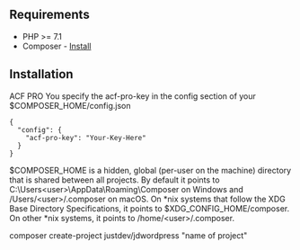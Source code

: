 ## Requirements

- PHP >= 7.1
- Composer - [Install](https://getcomposer.org/doc/00-intro.md#installation-linux-unix-osx)

## Installation
ACF PRO 
You specify the acf-pro-key in the config section of your $COMPOSER_HOME/config.json
```
{
  "config": {
    "acf-pro-key": "Your-Key-Here"
  }
}
```

$COMPOSER_HOME is a hidden, global (per-user on the machine) directory that is shared between all projects. By default it points to C:\Users\<user>\AppData\Roaming\Composer on Windows and /Users/\<user\>/.composer on macOS. On *nix systems that follow the XDG Base Directory Specifications, it points to $XDG_CONFIG_HOME/composer. On other *nix systems, it points to /home/\<user\>/.composer.

composer create-project justdev/jdwordpress "name of project"
